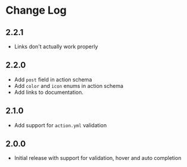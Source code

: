 # Change Log

## **2.2.1**

- Links don't actually work properly

## **2.2.0**

- Add `post` field in action schema
- Add `color` and `icon` enums in action schema
- Add links to documentation.

## **2.1.0**

- Add support for `action.yml` validation

## **2.0.0**

- Initial release with support for validation, hover and auto completion
